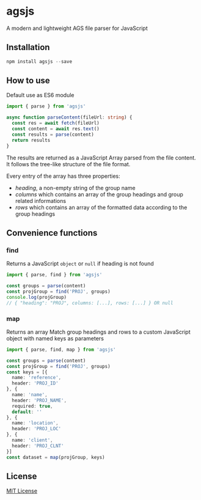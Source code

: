 # agsjs

A modern and lightweight AGS file parser for JavaScript

## Installation

```javascript
npm install agsjs --save
```

## How to use

Default use as ES6 module

```typescript
import { parse } from 'agsjs'

async function parseContent(fileUrl: string) {
  const res = await fetch(fileUrl)
  const content = await res.text()
  const results = parse(content)
  return results
}
```

The results are returned as a JavaScript Array parsed from the file content. It follows the tree-like structure of the file format.

Every entry of the array has three properties:
- *heading*, a non-empty string of the group name
- *columns* which contains an array of the group headings and group related informations
- *rows* which contains an array of the formatted data according to the group headings

## Convenience functions

### find
Returns a JavaScript `object` or `null` if heading is not found
```typescript
import { parse, find } from 'agsjs'

const groups = parse(content)
const projGroup = find('PROJ', groups)
console.log(projGroup)
// { "heading": "PROJ", columns: [...], rows: [...] } OR null
```

### map
Returns an array
Match group headings and rows to a custom JavaScript object with named keys as parameters
```typescript
import { parse, find, map } from 'agsjs'

const groups = parse(content)
const projGroup = find('PROJ', groups)
const keys = [{
  name: 'reference',
  header: 'PROJ_ID'
}, {
  name: 'name',
  header: 'PROJ_NAME',
  required: true,
  default: ''
}, {
  name: 'location',
  header: 'PROJ_LOC'
}, {
  name: 'client',
  header: 'PROJ_CLNT'
}]
const dataset = map(projGroup, keys)
```

## License

[MIT License](https://opensource.org/licenses/MIT)
